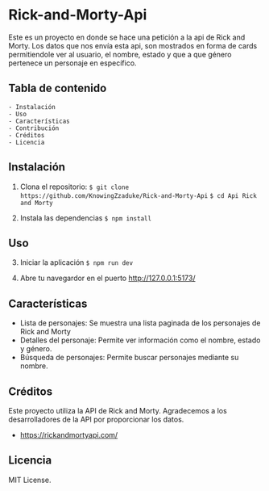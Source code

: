 # Rick-and-Morty-Api
Este es un proyecto en donde se hace una petición a la api de Rick and Morty. Los datos que nos envía esta api, son mostrados en forma de cards permitiendole ver al usuario, el nombre, estado y que a que género pertenece un personaje en específico.

## Tabla de contenido
    - Instalación
    - Uso
    - Características
    - Contribución
    - Créditos
    - Licencia


## Instalación

1. Clona el repositorio:
`$ git clone https://github.com/KnowingZzaduke/Rick-and-Morty-Api`
`$ cd Api Rick and Morty`

2. Instala las dependencias 
`$ npm install`

## Uso

3. Iniciar la aplicación
`$ npm run dev`

4. Abre tu navegardor en el puerto http://127.0.0.1:5173/

## Características

- Lista de personajes: Se muestra una lista paginada de los personajes de Rick and Morty
- Detalles del personaje: Permite ver información como el nombre, estado y género.
- Búsqueda de personajes: Permite buscar personajes mediante su nombre.

## Créditos

Este proyecto utiliza la API de Rick and Morty. Agradecemos a los desarrolladores de la API por proporcionar los datos.
 - https://rickandmortyapi.com/

## Licencia

MIT License.
